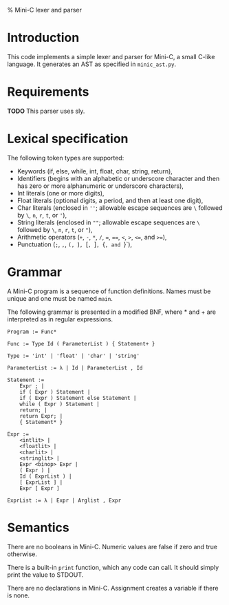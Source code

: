 % Mini-C lexer and parser

# Introduction

This code implements a simple lexer and parser for Mini-C, a small C-like language. It generates an AST as specified in `minic_ast.py`.

# Requirements

**TODO**
This parser uses sly.

# Lexical specification

The following token types are supported:

- Keywords (if, else, while, int, float, char, string, return),
- Identifiers (begins with an alphabetic or underscore character and then has zero or more alphanumeric or underscore characters),
- Int literals (one or more digits),
- Float literals (optional digits, a period, and then at least one digit),
- Char literals (enclosed in `''`; allowable escape sequences are `\` followed by `\`, `n`, `r`, `t`, or `'`),
- String literals (enclosed in `""`; allowable escape sequences are `\` followed by `\`, `n`, `r`, `t`, or `"`),
- Arithmetic operators (`+`, `-`, `*`, `/`, `=`, `==`, `<`, `>`, `<=`, and `>=`),
- Punctuation (`;`, `,`, `(, `)`, `[`, `]`, `{`, and `}`),

# Grammar

A Mini-C program is a sequence of function definitions. Names must be unique and one must be named `main`.

The following grammar is presented in a modified BNF, where * and + are interpreted as in regular expressions.

```
Program := Func*

Func := Type Id ( ParameterList ) { Statement+ }

Type := 'int' | 'float' | 'char' | 'string'

ParameterList := λ | Id | ParameterList , Id

Statement :=
    Expr ; |
    if ( Expr ) Statement |
    if ( Expr ) Statement else Statement |
    while ( Expr ) Statement |
    return; |
    return Expr; |
    { Statement* }

Expr :=
    <intlit> |
    <floatlit> |
    <charlit> |
    <stringlit> |
    Expr <binop> Expr |
    ( Expr ) |
    Id ( ExprList ) |
    [ ExprList ] |
    Expr [ Expr ]

ExprList := λ | Expr | Arglist , Expr
```

# Semantics

There are no booleans in Mini-C. Numeric values are false if zero and true otherwise.

There is a built-in `print` function, which any code can call. It should simply print the value to STDOUT.

There are no declarations in Mini-C. Assignment creates a variable if there is none.
